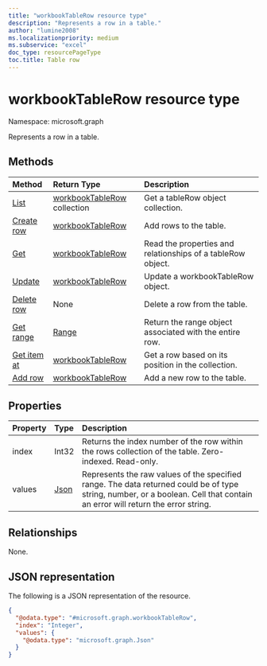 ```yaml
---
title: "workbookTableRow resource type"
description: "Represents a row in a table."
author: "lumine2008"
ms.localizationpriority: medium
ms.subservice: "excel"
doc_type: resourcePageType
toc.title: Table row
---
```


# workbookTableRow resource type

Namespace: microsoft.graph

Represents a row in a table.


## Methods

| Method		   | Return Type	|Description|
|:---------------|:--------|:----------|
|[List](../api/tablerow-list.md) | [workbookTableRow]( workbooktablerow.md) collection |Get a tableRow object collection. |
|[Create row](../api/table-post-rows.md)|[workbookTableRow]( workbooktablerow.md)|Add rows to the table.|
|[Get](../api/tablerow-get.md) | [workbookTableRow]( workbooktablerow.md) |Read the properties and relationships of a tableRow object.|
|[Update](../api/tablerow-update.md) | [workbookTableRow]( workbooktablerow.md)	|Update a workbookTableRow object. |
|[Delete row](../api/tablerow-delete.md)|None|Delete a row from the table.|
|[Get range](../api/tablerow-range.md)|[Range](workbookrange.md)|Return the range object associated with the entire row.|
|[Get item at](../api/tablerowcollection-itemat.md)|[workbookTableRow]( workbooktablerow.md)|Get a row based on its position in the collection.|
|[Add row](../api/tablerowcollection-add.md)|[workbookTableRow]( workbooktablerow.md)|Add a new row to the table.|

## Properties
| Property	   | Type	|Description|
|:---------------|:--------|:----------|
|index|Int32|Returns the index number of the row within the rows collection of the table. Zero-indexed. Read-only.|
|values|[Json](../resources/json.md)|Represents the raw values of the specified range. The data returned could be of type string, number, or a boolean. Cell that contain an error will return the error string.|

## Relationships
None.


## JSON representation

The following is a JSON representation of the resource.

<!-- {
  "blockType": "resource",
  "@odata.type": "microsoft.graph.workbookTableRow",
  "openType": false
}
-->
``` json
{
  "@odata.type": "#microsoft.graph.workbookTableRow",
  "index": "Integer",
  "values": {
    "@odata.type": "microsoft.graph.Json"
  }
}
```

<!-- uuid: 8fcb5dbc-d5aa-4681-8e31-b001d5168d79
2015-10-25 14:57:30 UTC -->
<!-- {
  "type": "#page.annotation",
  "description": "workbookTableRow resource",
  "keywords": "",
  "section": "documentation",
  "tocPath": ""
}-->

